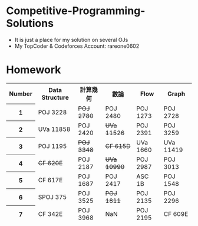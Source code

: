 
# Competitive-Programming-Solutions
- It is just a place for my solution on several OJs
- My TopCoder & Codeforces Account: rareone0602

# Homework
<table>
  <thead>
    <tr>
      <th>Number
      <th>Data Structure
      <th>計算幾何
      <th>數論
      <th>Flow
      <th>Graph
     </tr>
  </thead>
  <thead>
    <th>1
		<td>POJ 3228 
		<td><s>POJ 2780</s> 
		<td>POJ 2480 
		<td>POJ 1273 
		<td>POJ 2728 
	<thead>
		<th>2 
		<td>UVa 11858 
		<td>POJ 2420 
		<td><s>UVa 11526</s> 
		<td>POJ 2391 
		<td>POJ 3259 
	<thead>
		<th>3 
		<td>POJ 1195 
		<td><s>POJ 3348</s> 
		<td><s>CF 615D</s>
		<td>UVa 1660 
		<td>UVa 11419 
	<thead>
		<th>4 
		<td><s>CF 620E</s>
		<td>POJ 2187 
		<td><s>UVa 10990</s> 
		<td>POJ 2987 
		<td>POJ 3013 
	<thead>
		<th>5 
		<td>CF 617E 
		<td>POJ 1687 
		<td>POJ 2417 
		<td>ASC 1B 
		<td>POJ 1548 
	<thead>
		<th>6 
		<td>SPOJ 375 
		<td>POJ 3525 
		<td><s>POJ 1811</s> 
		<td>POJ 2135 
		<td>POJ 2296 
	<thead>
		<th>7 
		<td>CF 342E 
		<td>POJ 3968 
		<td>NaN
		<td>POJ 2195 
		<td>CF 609E 

</table>
